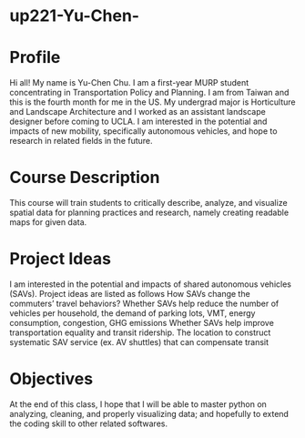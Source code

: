 # up221-Yu-Chen-
# **Profile**
Hi all! My name is Yu-Chen Chu. I am a first-year MURP student concentrating in Transportation Policy and Planning. I am from Taiwan and this is the fourth month for me in the US. My undergrad major is Horticulture and Landscape Architecture and I worked as an assistant landscape designer before coming to UCLA. I am interested in the potential and impacts of new mobility, specifically autonomous vehicles, and hope to research in related fields in the future.   

# **Course Description**
This course will train students to critically describe, analyze, and visualize spatial data for planning practices and research, namely creating readable maps for given data. 

# **Project Ideas**
I am interested in the potential and impacts of shared autonomous vehicles (SAVs). Project ideas are listed as follows
How SAVs change the commuters’ travel behaviors?
Whether SAVs help reduce the number of vehicles per household, the demand of parking lots, VMT, energy consumption, congestion, GHG emissions
Whether SAVs help improve transportation equality and transit ridership. 
The location to construct systematic SAV service (ex. AV shuttles) that can compensate transit    

# **Objectives**
At the end of this class, I hope that I will be able to master python on analyzing, cleaning, and properly visualizing data; and hopefully to extend the coding skill to other related softwares.  

